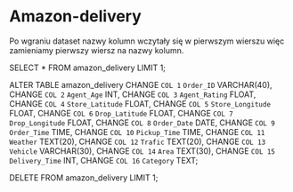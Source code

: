 # Amazon-delivery

Po wgraniu dataset nazwy kolumn wczytały się w pierwszym wierszu więc zamieniamy pierwszy wiersz na nazwy kolumn. 

SELECT * FROM amazon_delivery LIMIT 1;

ALTER TABLE amazon_delivery 
    CHANGE `COL 1` `Order_ID` VARCHAR(40),
    CHANGE `COL 2` `Agent_Age` INT,
    CHANGE `COL 3` `Agent_Rating` FLOAT,
    CHANGE `COL 4` `Store_Latitude` FLOAT,
    CHANGE `COL 5` `Store_Longitude` FLOAT,
    CHANGE `COL 6` `Drop_Latitude` FLOAT,
    CHANGE `COL 7` `Drop_Longitude` FLOAT,
    CHANGE `COL 8` `Order_Date` DATE,
    CHANGE `COL 9` `Order_Time` TIME,
    CHANGE `COL 10` `Pickup_Time` TIME,
    CHANGE `COL 11` `Weather` TEXT(20),
    CHANGE `COL 12` `Trafic` TEXT(20),
    CHANGE `COL 13` `Vehicle` VARCHAR(30),
    CHANGE `COL 14` `Area` TEXT(30),
    CHANGE `COL 15` `Delivery_Time` INT,
    CHANGE `COL 16` `Category` TEXT;

DELETE FROM amazon_delivery LIMIT 1;
